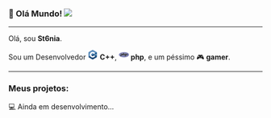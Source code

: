 ### 👋 Olá Mundo!  <img src="https://i.imgur.com/qfRWQvB.gif" width="2%">

---

Olá, sou **St6nia**.

Sou um Desenvolvedor <img src="https://raw.githubusercontent.com/github/explore/80688e429a7d4ef2fca1e82350fe8e3517d3494d/topics/cpp/cpp.png" width="20px"> **C++**, <img src="https://raw.githubusercontent.com/github/explore/80688e429a7d4ef2fca1e82350fe8e3517d3494d/topics/php/php.png" width="20px"> **php**, e um péssimo 🎮 **gamer**.

---

### **Meus projetos:**

💻 Ainda em desenvolvimento...
